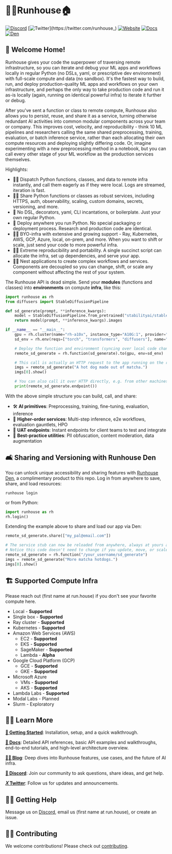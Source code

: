 # 🏃‍♀️Runhouse🏠

[![Discord](https://dcbadge.vercel.app/api/server/RnhB6589Hs?compact=true&style=flat)](https://discord.gg/RnhB6589Hs)
[![Twitter](https://img.shields.io/twitter/url/https/twitter.com/runhouse_.svg?style=social&label=@runhouse_)](https://twitter.com/runhouse_)
[![Website](https://img.shields.io/badge/run.house-green)](https://www.run.house)
[![Docs](https://img.shields.io/badge/docs-blue)](https://www.run.house/docs)
[![Den](https://img.shields.io/badge/runhouse_den-purple)](https://www.run.house/login)

## 👵 Welcome Home!

Runhouse gives your code the superpower of traversing remote infrastructure, so you
can iterate and debug your ML apps and workflows locally in regular Python (no DSLs, yaml, or prescriptive
dev environment) with full-scale compute and data (no sandbox). It's the fastest way to build, run,
and deploy production-quality ML apps and workflows on your own infrastructure, and perhaps the only way to
take production code and run it as-is locally (again, running on identical powerful infra) to iterate it further or
debug.

After you've sent a function or class to remote compute, Runhouse also allows you to persist, reuse, and share it as
a service, turning otherwise redundant AI activities into common modular components across your team or company.
This improves cost, velocity, and reproducibility - think 10 ML pipelines and researchers calling the same shared
preprocessing, training, evaluation, or batch inference service, rather than each allocating their own compute
resources and deploying slightly differing code. Or, imagine experimenting with a new preprocessing method in a
notebook, but you can call every other stage of your ML workflow as the production services themselves.

Highlights:
* 👩‍🔬 Dispatch Python functions, classes, and data to remote infra instantly, and call
them eagerly as if they were local. Logs are streamed, iteration is fast.
* 👷‍♀️ Share Python functions or classes as robust services, including HTTPS, auth, observability,
scaling, custom domains, secrets, versioning, and more.
* 🐍 No DSL, decorators, yaml, CLI incantations, or boilerplate. Just your own regular Python.
* 🚀 Deploy anywhere you run Python. No special packaging or deployment process. Research and production code are
identical.
* 👩‍🎓 BYO-infra with extensive and growing support - Ray, Kubernetes, AWS, GCP, Azure, local, on-prem, and more.
When you want to shift or scale, just send your code to more powerful infra.
* 👩‍🚀 Extreme reproducibility and portability. A single succinct script can allocate the infra, set up dependencies,
and serve your app.
* 👩‍🍳 Nest applications to create complex workflows and services. Components are decoupled so you can change,
shift, or scale any component without affecting the rest of your system.

The Runhouse API is dead simple. Send your **modules** (functions and classes) into **environments** on compute
**infra**, like this:

```python
import runhouse as rh
from diffusers import StableDiffusionPipeline

def sd_generate(prompt, **inference_kwargs):
    model = StableDiffusionPipeline.from_pretrained("stabilityai/stable-diffusion-2-base").to("cuda")
    return model(prompt, **inference_kwargs).images

if __name__ == "__main__":
    gpu = rh.cluster(name="rh-a10x", instance_type="A10G:1", provider="aws")
    sd_env = rh.env(reqs=["torch", "transformers", "diffusers"], name="sd_generate", working_dir="./")

    # Deploy the function and environment (syncing over local code changes and installing dependencies)
    remote_sd_generate = rh.function(sd_generate).to(gpu, env=sd_env)

    # This call is actually an HTTP request to the app running on the remote server
    imgs = remote_sd_generate("A hot dog made out of matcha.")
    imgs[0].show()

    # You can also call it over HTTP directly, e.g. from other machines or languages
    print(remote_sd_generate.endpoint())
```

With the above simple structure you can build, call, and share:
* 🛠️ **AI primitives**: Preprocessing, training, fine-tuning, evaluation, inference
* 🚀 **Higher-order services**: Multi-step inference, e2e workflows, evaluation gauntlets, HPO
* 🧪 **UAT endpoints**: Instant endpoints for client teams to test and integrate
* 🦺 **Best-practice utilities**: PII obfuscation, content moderation, data augmentation


## 🛋️ Sharing and Versioning with Runhouse Den

You can unlock unique accessibility and sharing features with
[Runhouse Den](https://www.run.house/dashboard), a complimentary product to this repo.
Log in from anywhere to save, share, and load resources:
```shell
runhouse login
```
or from Python:
```python
import runhouse as rh
rh.login()
```

Extending the example above to share and load our app via Den:

```python
remote_sd_generate.share(["my_pal@email.com"])

# The service stub can now be reloaded from anywhere, always at yours and your collaborators' fingertips
# Notice this code doesn't need to change if you update, move, or scale the service
remote_sd_generate = rh.function("/your_username/sd_generate")
imgs = remote_sd_generate("More matcha hotdogs.")
imgs[0].show()
```

## <h2 id="supported-infra"> 🏗️ Supported Compute Infra </h2>

Please reach out (first name at run.house) if you don't see your favorite compute here.
  - Local - **Supported**
  - Single box - **Supported**
  - Ray cluster - **Supported**
  - Kubernetes - **Supported**
  - Amazon Web Services (AWS)
    - EC2 - **Supported**
    - EKS - **Supported**
    - SageMaker - **Supported**
    - Lambda - **Alpha**
  - Google Cloud Platform (GCP)
    - GCE - **Supported**
    - GKE - **Supported**
  - Microsoft Azure
    - VMs - **Supported**
    - AKS - **Supported**
  - Lambda Labs - **Supported**
  - Modal Labs - Planned
  - Slurm - Exploratory

## 👨‍🏫 Learn More

[**🐣 Getting Started**](https://www.run.house/docs/tutorials/cloud_quick_start): Installation, setup, and a quick walkthrough.

[**📖 Docs**](https://www.run.house/docs):
Detailed API references, basic API examples and walkthroughs, end-to-end tutorials, and high-level architecture overview.

[**👩‍💻 Blog**](https://www.run.house/blog): Deep dives into Runhouse features, use cases, and the future of AI
infra.

[**👾 Discord**](https://discord.gg/RnhB6589Hs): Join our community to ask questions, share ideas, and get help.

[**𝑋 Twitter**](https://twitter.com/runhouse_): Follow us for updates and announcements.

## 🙋‍♂️ Getting Help

Message us on [Discord](https://discord.gg/RnhB6589Hs), email us (first name at run.house), or create an issue.

## 👷‍♀️ Contributing

We welcome contributions! Please check out [contributing](CONTRIBUTING.md).
